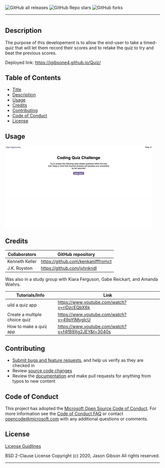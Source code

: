 ![GitHub all releases](https://img.shields.io/github/downloads/jgibsone4/jgibsone4.github.io/total?style=flat-square)
![GitHub Repo stars](https://img.shields.io/github/stars/jgibsone4/jgibsone4.github.io?style=flat-square)
![GitHub forks](https://img.shields.io/github/forks/jgibsone4/jgibsone4.github.io?style=social)

---

# <!-- Angora Rabbit Quiz -->


## Description 
The purpose of this developement is to allow the end-user to take a timed-quiz that will let them record their scores and to retake the quiz to try and beat the previous scores.


Deployed link:
https://jgibsone4.github.io/Quiz/


## Table of Contents

* [Title](#angora-rabbit-quiz)
* [Description](#description)
* [Usage](#usage)
* [Credits](#credits)
* [Contributing](#contributing)
* [Code of Conduct](#code-of-conduct)
* [License](#license)


## Usage 

![Screenshot of Client Site](https://github.com/jgibsone4/Quiz/blob/main/assets/04-web-apis-homework-demo.gif)


## Credits

Collaborators                                   | GitHub repository
------------                                    | -------------
Kenneth Keller                                  | https://github.com/kenkanifffromct
J.K. Royston                                    | https://github.com/jxhnkndl


Was also in a study group with Kiara Ferguson, Gabe Reickart, and Amanda Wiehrs.  


Tutorials/Info                                  | Link
------------                                    | -------------
uild a quiz app                                 | https://www.youtube.com/watch?v=riDzcEQbX6k
Create a multiple choice quiz                   | https://www.youtube.com/watch?v=49pYIMygIcU
How to make a quiz app                          | https://www.youtube.com/watch?v=f4fB9Xg2JEY&t=3040s


## Contributing

* [Submit bugs and feature requests](https://github.com/jgibsone4/Quiz/issues), and help us verify as they are checked in
* Review [source code changes](https://github.com/jgibsone4/Quiz/pulls)
* Review the [documentation](https://github.com/jgibsone4/Quiz) and make pull requests for anything from typos to new content


## Code of Conduct

This project has adopted the [Microsoft Open Source Code of Conduct](https://opensource.microsoft.com/codeofconduct/). For more information see the [Code of Conduct FAQ](https://opensource.microsoft.com/codeofconduct/faq/) or contact [opencode@microsoft.com](mailto:opencode@microsoft.com) with any additional questions or comments.


## License

[License Guidlines](/License.txt)

BSD 2-Clause License
Copyright (c) 2020, Jason Gibson
All rights reserved.

---

